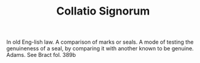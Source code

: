 ---
title: Collatio Signorum
letter: C
permalink: "/definitions/bld-collatio-signorum.html"
body: In old Eng-lish law. A comparison of marks or seals. A mode of testing the genuineness
  of a seal, by comparing it with another known to be genuine. Adams. See Bract fol.
  389b
published_at: '2018-07-07'
source: Black's Law Dictionary 2nd Ed (1910)
layout: post
---